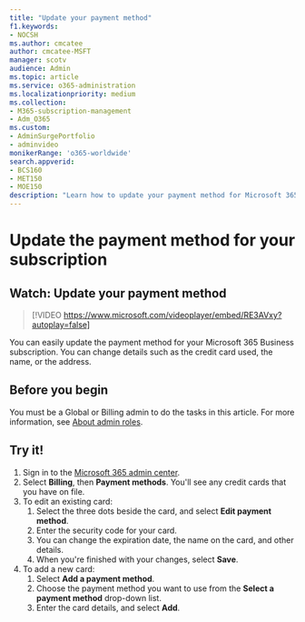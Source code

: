 ```yaml
---
title: "Update your payment method"
f1.keywords:
- NOCSH
ms.author: cmcatee
author: cmcatee-MSFT
manager: scotv
audience: Admin
ms.topic: article
ms.service: o365-administration
ms.localizationpriority: medium
ms.collection: 
- M365-subscription-management 
- Adm_O365
ms.custom: 
- AdminSurgePortfolio
- adminvideo
monikerRange: 'o365-worldwide'
search.appverid:
- BCS160
- MET150
- MOE150
description: "Learn how to update your payment method for Microsoft 365 for business."
---
```


# Update the payment method for your subscription

## Watch: Update your payment method

> [!VIDEO https://www.microsoft.com/videoplayer/embed/RE3AVxy?autoplay=false]

You can easily update the payment method for your Microsoft 365 Business subscription. You can change details such as the credit card used, the name, or the address.

## Before you begin

You must be a Global or Billing admin to do the tasks in this article. For more information, see [About admin roles](/microsoft-365/admin/add-users/about-admin-roles).

## Try it!

1. Sign in to the [Microsoft 365 admin center](https://admin.microsoft.com).
1. Select **Billing**, then **Payment methods**. You'll see any credit cards that you have on file.
1. To edit an existing card:
    1. Select the three dots beside the card, and select **Edit payment method**.
    1. Enter the security code for your card.
    1. You can change the expiration date, the name on the card, and other details.
    1. When you're finished with your changes, select **Save**.
1. To add a new card:
    1. Select **Add a payment method**.
    1. Choose the payment method you want to use from the **Select a payment method** drop-down list.
    1. Enter the card details, and select **Add**.
